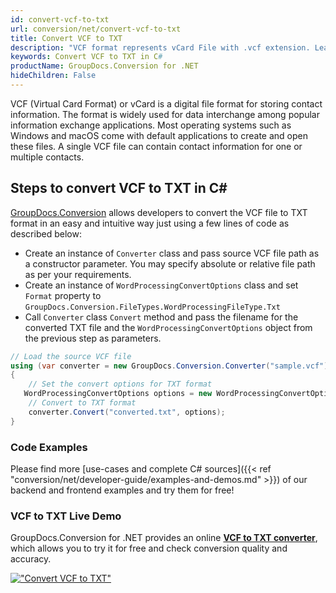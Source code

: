 ```yaml
---
id: convert-vcf-to-txt
url: conversion/net/convert-vcf-to-txt
title: Convert VCF to TXT
description: "VCF format represents vCard File with .vcf extension. Learn how to convert VCF to TXT file programmatically in C# language using GroupDocs.Conversion for .NET library."
keywords: Convert VCF to TXT in C#
productName: GroupDocs.Conversion for .NET
hideChildren: False
---
```


VCF (Virtual Card Format) or vCard is a digital file format for storing contact information. The format is widely used for data interchange among popular information exchange applications. Most operating systems such as Windows and macOS come with default applications to create and open these files. A single VCF file can contain contact information for one or multiple contacts.

## Steps to convert VCF to TXT in C#

[GroupDocs.Conversion](https://products.groupdocs.com/conversion/net) allows developers to convert the VCF file to TXT format in an easy and intuitive way just using a few lines of code as described below:

* Create an instance of `Converter` class and pass source VCF file path as a constructor parameter. You may specify absolute or relative file path as per your requirements. 
* Create an instance of `WordProcessingConvertOptions` class and set `Format` property to `GroupDocs.Conversion.FileTypes.WordProcessingFileType.Txt`
* Call `Converter` class `Convert` method and pass the filename for the converted TXT file and the `WordProcessingConvertOptions` object from the previous step as parameters.

```csharp
// Load the source VCF file
using (var converter = new GroupDocs.Conversion.Converter("sample.vcf"))
{
    // Set the convert options for TXT format
   WordProcessingConvertOptions options = new WordProcessingConvertOptions { Format = GroupDocs.Conversion.FileTypes.WordProcessingFileType.Txt };
    // Convert to TXT format
    converter.Convert("converted.txt", options);
}
```

### Code Examples

Please find more [use-cases and complete C# sources]({{< ref "conversion/net/developer-guide/examples-and-demos.md" >}}) of our backend and frontend examples and try them for free!

### VCF to TXT Live Demo

GroupDocs.Conversion for .NET provides an online [**VCF to TXT converter**](https://products.groupdocs.app/conversion/vcf-to-txt), which allows you to try it for free and check conversion quality and accuracy.

[!["Convert VCF to TXT"](conversion/net/images/convert-to-txt/convert-vcf-to-txt.png)](https://products.groupdocs.app/conversion/vcf-to-txt)